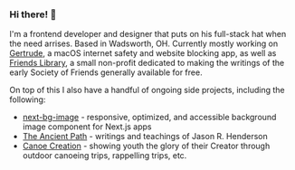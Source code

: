 ### Hi there! 👋

I'm a frontend developer and designer that puts on his full-stack hat when the need arrises. Based in Wadsworth, OH.
Currently mostly working on [Gertrude](https://gertrude.app), a macOS internet safety and website blocking app, as well as [Friends Library](https://friendslibrary.com), a small non-profit dedicated to making the writings of the early Society of Friends generally available for free.

On top of this I also have a handful of ongoing side projects, including the following:
- [next-bg-image](https://github.com/kiahjh/next-bg-image) - responsive, optimized, and accessible background image component for Next.js apps
- [The Ancient Path](https://hender.blog) - writings and teachings of Jason R. Henderson
- [Canoe Creation](https://canoecreation.org) - showing youth the glory of their Creator through outdoor canoeing trips, rappelling trips, etc.
